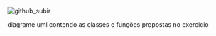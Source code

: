 ![github_subir](https://github.com/Giovanna092/Desafio-DIO-orientacao-a-objetos-e-UML/assets/109235337/c482bcf7-4dca-4dd1-8304-419821df742a)

diagrame uml contendo as classes e funções propostas no exercicio
